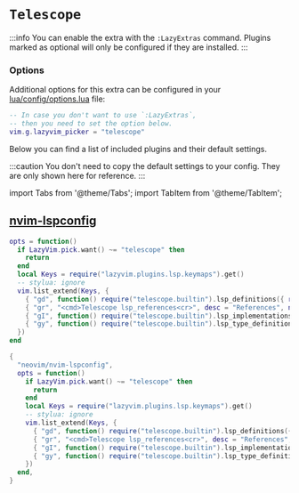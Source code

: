 # `Telescope`

<!-- plugins:start -->

:::info
You can enable the extra with the `:LazyExtras` command.
Plugins marked as optional will only be configured if they are installed.
:::

### Options

Additional options for this extra can be configured in your [lua/config/options.lua](/configuration/general#options) file:

```lua title="lua/config/options.lua"
-- In case you don't want to use `:LazyExtras`,
-- then you need to set the option below.
vim.g.lazyvim_picker = "telescope"
```

Below you can find a list of included plugins and their default settings.

:::caution
You don't need to copy the default settings to your config.
They are only shown here for reference.
:::

import Tabs from '@theme/Tabs';
import TabItem from '@theme/TabItem';

## [nvim-lspconfig](https://github.com/neovim/nvim-lspconfig)

<Tabs>

<TabItem value="opts" label="Options">

```lua
opts = function()
  if LazyVim.pick.want() ~= "telescope" then
    return
  end
  local Keys = require("lazyvim.plugins.lsp.keymaps").get()
  -- stylua: ignore
  vim.list_extend(Keys, {
    { "gd", function() require("telescope.builtin").lsp_definitions({ reuse_win = true }) end, desc = "Goto Definition", has = "definition" },
    { "gr", "<cmd>Telescope lsp_references<cr>", desc = "References", nowait = true },
    { "gI", function() require("telescope.builtin").lsp_implementations({ reuse_win = true }) end, desc = "Goto Implementation" },
    { "gy", function() require("telescope.builtin").lsp_type_definitions({ reuse_win = true }) end, desc = "Goto T[y]pe Definition" },
  })
end
```

</TabItem>


<TabItem value="code" label="Full Spec">

```lua
{
  "neovim/nvim-lspconfig",
  opts = function()
    if LazyVim.pick.want() ~= "telescope" then
      return
    end
    local Keys = require("lazyvim.plugins.lsp.keymaps").get()
    -- stylua: ignore
    vim.list_extend(Keys, {
      { "gd", function() require("telescope.builtin").lsp_definitions({ reuse_win = true }) end, desc = "Goto Definition", has = "definition" },
      { "gr", "<cmd>Telescope lsp_references<cr>", desc = "References", nowait = true },
      { "gI", function() require("telescope.builtin").lsp_implementations({ reuse_win = true }) end, desc = "Goto Implementation" },
      { "gy", function() require("telescope.builtin").lsp_type_definitions({ reuse_win = true }) end, desc = "Goto T[y]pe Definition" },
    })
  end,
}
```

</TabItem>

</Tabs>

<!-- plugins:end -->
